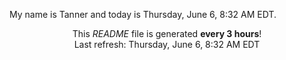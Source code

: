 My name is Tanner and today is Thursday, June 6, 8:32 AM EDT.

<p align="center">This <i>README</i> file is generated <b>every 3 hours</b>!</br>Last refresh: Thursday, June 6, 8:32 AM EDT<br /></p>
